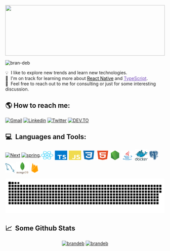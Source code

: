 

<!--<a href="https://github.com/jairopadilla19" target="_blank"><img align="center" height="140" width="100%" src="https://user-images.githubusercontent.com/26912874/132787826-0793759f-cc45-49b6-b06f-b8f2b403939a.gif"/></a>-->

<!-- <meta charset="UTF-8"> -->
<a href="https://github.com/jairopadilla19" target="_blank"><img align="center" height="160" width="100%" src="https://user-images.githubusercontent.com/26912874/164779999-a139b930-184f-4ee4-8a43-4e7ba4902e52.gif"/></a>


<!--<h2 align="center">&nbsp;A passionate web developer from Bolivia</h2> -->

<p align="left"> <img src="https://komarev.com/ghpvc/?username=jairopadilla19&label=Profile%20views&color=0e75b6&style=flat" alt="bran-deb" /></p>
  	
  💡 &nbsp;I like to explore new trends and learn new technologies.\
  🌱 &nbsp;I'm on track for learning more about <a style="color:#000000" href="https://reactnative.dev/" target="_blank"><u>React Native</u></a> and <a style="color:#764ABC" href="https://www.typescriptlang.org/" target="_blank"><u>TypeScript</u></a>. \
  💬 &nbsp;Feel free to reach out to me for consulting or just for some interesting discussion.
</p>
 
 
<h2 align="left">🌎&nbsp;How to reach me:</h2>
<p>
 <a href="mailto:jairo.padilla.deb19@gmail.com" target="_blank"><img alt="Gmail" src="https://img.shields.io/badge/-Gmail-%23333?style=for-the-badge&logo=gmail&logoColor=white"></a>
 <a href="https://linkedin.com/in/brandon-padilla-villca/" target="_blank"><img alt="Linkedin" src="https://img.shields.io/badge/-LinkedIn-%230077B5?style=for-the-badge&logo=linkedin&logoColor=white"></a>
 <a href="https://twitter.com/@deb_jairo" target="_blank"><img alt="Twitter" src="https://img.shields.io/badge/-Twitter-1DA1F2?style=for-the-badge&logo=Twitter&logoColor=white" /></a>
 <a href="https://dev.to/deb_jairo" target="_blank"><img alt="DEV.TO" src="https://img.shields.io/badge/-community-0A0A0A?style=for-the-badge&logo=dev.to&logoColor=white" /></a>
</p>


<h2 align="left">💻 &nbsp;Languages and Tools:</h2>

<div width="100%">
  <a href="https://nextjs.org/" target="_blank"><img align="center" alt="Next" height="30" width="40" href="https://nextjs.org/" target="_blank" src="https://user-images.githubusercontent.com/26912874/164787083-44e88a72-314a-43f5-a761-16c9b36cea61.svg"></a>
  <a href="https://spring.io/" target="_blank"><img align="center" src="https://www.vectorlogo.zone/logos/springio/springio-icon.svg" alt="spring" width="30" height="30" />
  <a href="https://reactjs.org/" target="_blank"><img align="center" alt="React" height="30" width="40" href="https://reactjs.org/" target="_blank" src="https://raw.githubusercontent.com/devicons/devicon/master/icons/react/react-original.svg"></a>
  <a><img align="center" alt="Ts" height="30" width="40" src="https://raw.githubusercontent.com/devicons/devicon/master/icons/typescript/typescript-plain.svg"></a>
  <a href="https://developer.mozilla.org/en-US/docs/Web/JavaScript" target="_blank"><img align="center" alt="Js" height="30" width="40" src="https://raw.githubusercontent.com/devicons/devicon/master/icons/javascript/javascript-plain.svg"></a>
  <a href="https://www.w3schools.com/css/" target="_blank"><img align="center" alt="CSS" height="30" width="40" src="https://raw.githubusercontent.com/devicons/devicon/master/icons/css3/css3-plain.svg"></a>
  <a href="https://www.w3.org/html/" target="_blank"><img align="center" alt="HTML" height="30" width="40" src="https://raw.githubusercontent.com/devicons/devicon/master/icons/html5/html5-plain.svg"></a>
  <a href=""><img align="center" alt="Node" height="30" width="30" src="https://raw.githubusercontent.com/devicons/devicon/master/icons/nodejs/nodejs-original.svg"></a>
  </a><img align="center" alt="java" width="40" height="30"src="https://raw.githubusercontent.com/devicons/devicon/master/icons/java/java-original.svg" /></a>
  <a href="https://www.docker.com/" target="_blank"><img align="center" src="https://raw.githubusercontent.com/devicons/devicon/master/icons/docker/docker-original-wordmark.svg" alt="docker" width="40" height="40" /></a>
  <a href="https://www.postgresql.org" target="_blank"><img align="center" src="https://raw.githubusercontent.com/devicons/devicon/master/icons/postgresql/postgresql-plain.svg" alt="postgresql" width="30" height="30" /></a>
  <a href="https://www.mysql.com" target="_blank"><img align="center" src="https://raw.githubusercontent.com/devicons/devicon/master/icons/mysql/mysql-plain.svg" alt="mysql" width="30" height="30" /></a>
  <a href="https://www.mongodb.com/" target="_blank"><img align="center" src="https://raw.githubusercontent.com/devicons/devicon/master/icons/mongodb/mongodb-original-wordmark.svg" alt="mongodb" width="40" height="40" /></a>
  <img align="center" alt="Firebase" height="30" width="30" src="https://raw.githubusercontent.com/devicons/devicon/master/icons/firebase/firebase-plain.svg">
</div>

![Snake animation](https://github.com/bran-deb/bran-deb/blob/output/github-contribution-grid-snake.svg)

<h2>📈 &nbsp;Some Github Stats</h2>
<div align="center">
  <a href="https://github.com/bran-deb"><img align="center" height="180em"
     src="https://github-readme-stats.vercel.app/api?username=bran-deb&show_icons=true&theme=github_dark&include_all_commits=true&count_private=true&custom_title=Bran's%20Stats" alt="brandeb"/></a>
  <a href="https://github.com/bran-deb"><img align="center" height="180em"
     src="https://github-readme-stats.vercel.app/api/top-langs/?username=bran-deb&layout=compact&langs_count=7&theme=github_dark&custom_title=Languages" alt="brandeb"/></a>  
</div>

<span align="right">
